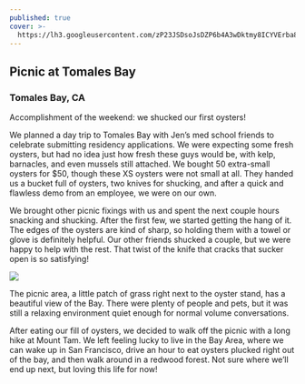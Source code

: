 ```yaml
---
published: true
cover: >-
  https://lh3.googleusercontent.com/zP23JSDsoJsDZP6b4A3wDktmy8ICYVErba8cGBMlnvfl23AFHkkyXvvUZKQVCLxdGqrny0Npp8ACFQ0NfRcVlLRMK1TMQg37kniKeAXrZYdSxOP7ZiS56y1lZR-LcjHe9Q19SG5Y-b4eZ_sDUzRXlVYLeclaCNKjAShWXBaEt3qLVMmn-XsGRL29cjmuk3ClkPabpJTbhtT_ivLA1dKe3Mo5OCc4DrrxHjhFB6dNn7z_LeQfmFQN8MY3eBLak7Tngrj32ipxKGktqQ1GADvfHPQy08q8ptgqZr3Mo-RZlYWp1VEhrbtg8kH42ImCTLez_MsYvVUiwXjah1mTg7_z16Wa9_IOtweia1wwyeVSFfNtmXzicFUevX1MitE4dE3NdzqQm9LVhFThNlg05Q5IOF34JGM0N32GAMTrja_TuGZ0_8Eu0-q6u8xaq2APzVUTfHyT4qX71Cy028-mArjODbxgYGhr1zOFXewqTOS6viNPWk1jNy0mn0WzcJrtl52qAtf8B9Wma1oz5HWAHK1fwqJCx6P6lkAc8igw-0gOI62aW1V1JL4v4yq2YIJxTIdw4XEQp_3V5TtDkQ4OqkbjjYpTUh3iBXJhoj7cGuKrXw=w1940-h1860-no
---
```

## Picnic at Tomales Bay

### Tomales Bay, CA



Accomplishment of the weekend: we shucked our first oysters!

We planned a day trip to Tomales Bay with Jen’s med school friends to celebrate submitting residency applications.  We were expecting some fresh oysters, but had no idea just how fresh these guys would be, with kelp, barnacles, and even mussels still attached.  We bought 50 extra-small oysters for $50, though these XS oysters were not small at all.  They handed us a bucket full of oysters, two knives for shucking, and after a quick and flawless demo from an employee, we were on our own. 

We brought other picnic fixings with us and spent the next couple hours snacking and shucking. After the first few, we started getting the hang of it. The edges of the oysters are kind of sharp, so holding them with a towel or glove is definitely helpful. Our other friends shucked a couple, but we were happy to help with the rest.  That twist of the knife that cracks that sucker open is so satisfying!

<img src="https://lh3.googleusercontent.com/hs9fKfVuLjrfg5VSvmEajSbiNHruBzqFo28m3lELEVvuiGM-SvXfNnt0ore4VJ7EySWEp5Y_Jb7DsS4K3l7PCx7RTjKX0g_r1DT_xUf_MUFn4wh3rl4awAQkWWvOqsOKrQDzw95looq5cnpqZFLnGjHpXy5mRB7FbK78sEnMYISquUo-jKWcjS2U-IPe3MXDD-JWoQGKFvu9yJr8_WJyBA2wOLLwqSniBfLAfnOZbU-ImPo7h4ngRtut4ZoxpCu16yWCn3cpL6a8tqYOh5ObYui8_34ksl32QSjvlDl3TIbSwz9uiuvrgK64XOuhRSlXFicAynzvxQ-XwruVHTyvZ7aNaemZE3PXA_g7aO2DXWvgiXU-aK9dTyN168qV4BCYkovFg_4DO_4mLZnUFHWt3LFPcPUYewETUgtFjkOmlXl38V_CA9aQNS02LcuELJ9Wi4Q1xln-DVJ02vGMnxTTkq2X0hWXwxgge8XklYmOuGoei2UUvPdZPFcrqxDVqVsep3PC8ewDX-oCKp0GT8qqFj6Joprwgv16ySNfKlKLu9s_7eiG8KlRBJZVtWFnOeHAna0uRmZwTMVAZCHEfd9LHJ26xST6cv1bdlwrRaHfXg=s800-no"></img>


The picnic area, a little patch of grass right next to the oyster stand, has a beautiful view of the Bay.  There were plenty of people and pets, but it was still a relaxing environment quiet enough for normal volume conversations.  

After eating our fill of oysters, we decided to walk off the picnic with a long hike at Mount Tam.  We left feeling lucky to live in the Bay Area, where we can wake up in San Francisco, drive an hour to eat oysters plucked right out of the bay, and then walk around in a redwood forest.  Not sure where we’ll end up next, but loving this life for now!
